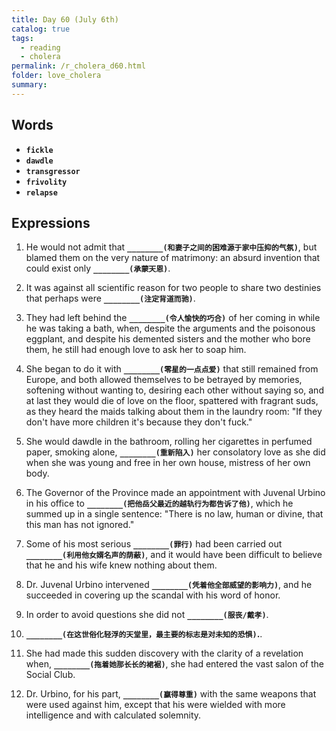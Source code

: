 ```yaml
---
title: Day 60 (July 6th)
catalog: true
tags: 
  - reading
  - cholera
permalink: /r_cholera_d60.html
folder: love_cholera
summary: 
---
```


## Words

-   <b data-toggle="tooltip" data-original-title="{{site.data.glossary.fickle}}">`fickle`</b>
-   <b data-toggle="tooltip" data-original-title="{{site.data.glossary.dawdle}}">`dawdle`</b>
-   <b data-toggle="tooltip" data-original-title="{{site.data.glossary.transgressor}}">`transgressor`</b>
-   <b data-toggle="tooltip" data-original-title="{{site.data.glossary.frivolity}}">`frivolity`</b>
-   <b data-toggle="tooltip" data-original-title="{{site.data.glossary.relapse}}">`relapse`</b>


## Expressions

1.  He would  not admit that <b data-toggle="tooltip" data-original-title="{{site.data.answers.60_a}}">`________(和妻子之间的困难源于家中压抑的气氛)`</b>, but blamed them on the very nature of matrimony: an absurd invention that could exist only <b data-toggle="tooltip" data-original-title="{{site.data.answers.60_a2}}">`________(承蒙天恩)`</b>.


2.  It was against all scientific reason for two people to share two destinies that perhaps were <b data-toggle="tooltip" data-original-title="{{site.data.answers.60_b}}">`________(注定背道而驰)`</b>.

3.  They had left behind the <b data-toggle="tooltip" data-original-title="{{site.data.answers.60_c}}">`________(令人愉快的巧合)`</b> of her coming in while he was taking a bath, when, despite the arguments and the poisonous eggplant, and despite his demented sisters and the mother who bore them, he still had enough love to ask her to soap him.

4.  She began to do it with <b data-toggle="tooltip" data-original-title="{{site.data.answers.60_d}}">`________(零星的一点点爱)`</b> that still remained from Europe, and both allowed themselves to be betrayed by memories, softening without wanting to, desiring each other without saying so, and at last they would die of love on the floor, spattered with fragrant suds, as they heard the maids talking about them in the laundry room: "If they don't have more children it's because they don't fuck."

5.  She would dawdle in the bathroom, rolling her cigarettes in perfumed paper, smoking alone, <b data-toggle="tooltip" data-original-title="{{site.data.answers.60_e}}">`________(重新陷入)`</b> her consolatory love as she did when she was young and free in her own house, mistress of her own body.

6.  The Governor of the Province made an appointment with Juvenal Urbino in his office to <b data-toggle="tooltip" data-original-title="{{site.data.answers.60_f}}">`________(把他岳父最近的越轨行为都告诉了他)`</b>, which he summed up in a single sentence: "There is no law, human or divine, that this man has not ignored."

7.  Some of his most serious <b data-toggle="tooltip" data-original-title="{{site.data.answers.60_g}}">`________(罪行)`</b> had been carried out <b data-toggle="tooltip" data-original-title="{{site.data.answers.60_g2}}">`________(利用他女婿名声的荫蔽)`</b>, and it would have been difficult to believe that he and his wife knew nothing about them.

8.  Dr. Juvenal Urbino intervened <b data-toggle="tooltip" data-original-title="{{site.data.answers.60_h}}">`________(凭着他全部威望的影响力)`</b>, and he succeeded in covering up the scandal with his word of honor.

9.  In order to avoid questions she did not <b data-toggle="tooltip" data-original-title="{{site.data.answers.60_i}}">`________(服丧/戴孝)`</b>.

10. <b data-toggle="tooltip" data-original-title="{{site.data.answers.60_j}}">`________(在这世俗化轻浮的天堂里，最主要的标志是对未知的恐惧)`.</b>.

11. She had made this sudden discovery with the clarity of a revelation when, <b data-toggle="tooltip" data-original-title="{{site.data.answers.60_k}}">`________(拖着她那长长的裙裾)`</b>, she had entered the vast salon of the Social Club.

12. Dr. Urbino, for his part, <b data-toggle="tooltip" data-original-title="{{site.data.answers.60_l}}">`________(赢得尊重)`</b> with the same weapons that were used against him, except that his were wielded with more intelligence and with calculated solemnity.